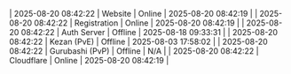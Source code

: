 | 2025-08-20 08:42:22 | Website | Online | 2025-08-20 08:42:19 |
| 2025-08-20 08:42:22 | Registration | Online | 2025-08-20 08:42:19 |
| 2025-08-20 08:42:22 | Auth Server | Offline | 2025-08-18 09:33:31 |
| 2025-08-20 08:42:22 | Kezan (PvE) | Offline | 2025-08-03 17:58:02 |
| 2025-08-20 08:42:22 | Gurubashi (PvP) | Offline | N/A |
| 2025-08-20 08:42:22 | Cloudflare | Online | 2025-08-20 08:42:19 |
